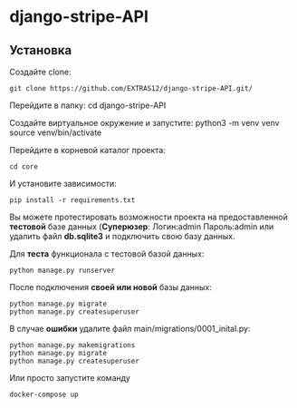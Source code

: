 # django-stripe-API
## Установка
Создайте clone:
```
git clone https://github.com/EXTRAS12/django-stripe-API.git/
```
Перейдите в папку:
cd django-stripe-API

Создайте виртуальное окружение и запустите:
python3 -m venv venv
source venv/bin/activate

Перейдите в корневой каталог проекта:
``` 
cd core
```

И установите зависимости: 
```
pip install -r requirements.txt
```


Вы можете протестировать возможности проекта на предоставленной **тестовой** базе данных
(**Суперюзер**: Логин:admin Пароль:admin или удалить файл **db.sqlite3** и подключить свою базу данных.

Для **теста** функционала с тестовой базой данных:
```
python manage.py runserver
```

После подключения **своей или новой** базы данных:
```
python manage.py migrate
python manage.py createsuperuser
```
В случае **ошибки** удалите файл main/migrations/0001_inital.py:
```
python manage.py makemigrations
python manage.py migrate
python manage.py createsuperuser
```
Или просто запустите команду
```
docker-compose up
